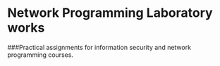 # Network Programming Laboratory works

###Practical assignments for information security and network programming courses.